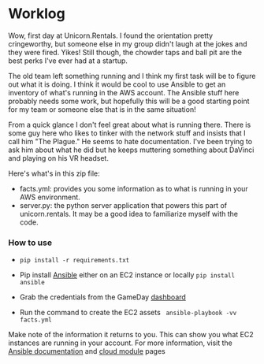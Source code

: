# Worklog

Wow, first day at Unicorn.Rentals. I found the orientation pretty cringeworthy, but someone else in my group didn't laugh at the jokes and they were fired. Yikes! Still though, the chowder taps and ball pit are the best perks I've ever had at a startup.

The old team left something running and I think my first task will be to figure out what it is doing. I think it would be cool to use Ansible to get an inventory of what's running in the AWS account. The Ansible stuff here probably needs some work, but hopefully this will be a good starting point for my team or someone else that is in the same situation!

From a quick glance I don't feel great about what is running there. There is some guy here who likes to tinker with the network stuff and insists that I call him "The Plague." He seems to hate documentation. I've been trying to ask him about what he did but he keeps muttering something about DaVinci and playing on his VR headset.

Here's what's in this zip file:

- facts.yml: provides you some information as to what is running in your AWS environment.
- server.py: the python server application that powers this part of unicorn.rentals. It may be a good idea to familiarize myself with the code.

### How to use

- `pip install -r requirements.txt`

- Pip install [Ansible](http://docs.ansible.com/ansible/intro_installation.html) either on an EC2 instance or locally ```pip install ansible```


- Grab the credentials from the GameDay [dashboard](https://dashboard.cash4code.net/?tid=<YOUR_TEAMS_API_TOKEN)


- Run the command to create the EC2 assets ``` ansible-playbook -vv facts.yml```

Make note of the information it returns to you. This can show you what EC2 instances are running in your account.
For more information, visit the [Ansible documentation](http://docs.ansible.com/ansible/index.html) and [cloud module](http://docs.ansible.com/ansible/list_of_cloud_modules.html) pages

